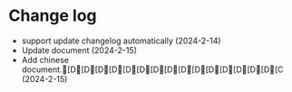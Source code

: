 # Change log

- support update changelog automatically (2024-2-14)
- Update document (2024-2-15)
- Add chinese document.[D[D[D[D[D[D[D[D[D[D[D[D[D[D[D[C (2024-2-15)
